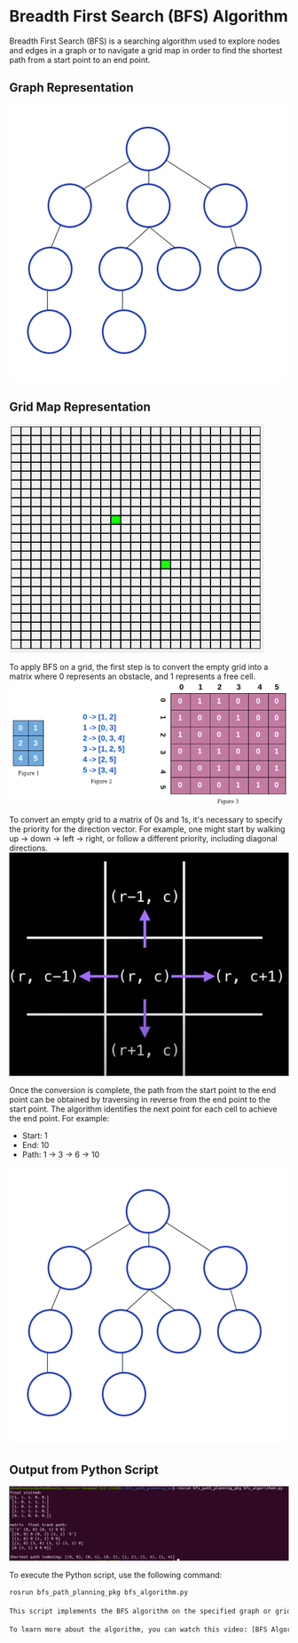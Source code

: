 # Breadth First Search (BFS) Algorithm

Breadth First Search (BFS) is a searching algorithm used to explore nodes and edges in a graph or to navigate a grid map in order to find the shortest path from a start point to an end point.

## Graph Representation
![Graph](https://github.com/Ahmed-M0ataz/bfs_path_planning_pkg/blob/master/media/Breadth-First-Search-Algorithm.gif)

## Grid Map Representation
![Grid Map](https://github.com/Ahmed-M0ataz/bfs_path_planning_pkg/blob/master/media/bfs_grid.gif)

To apply BFS on a grid, the first step is to convert the empty grid into a matrix where 0 represents an obstacle, and 1 represents a free cell.
![Grid to Matrix](https://github.com/Ahmed-M0ataz/bfs_path_planning_pkg/blob/master/media/convert_empty_matrix.png)

To convert an empty grid to a matrix of 0s and 1s, it's necessary to specify the priority for the direction vector. For example, one might start by walking up -> down -> left -> right, or follow a different priority, including diagonal directions.
![Direction Priority](https://github.com/Ahmed-M0ataz/bfs_path_planning_pkg/blob/master/media/direction_vector.png)

Once the conversion is complete, the path from the start point to the end point can be obtained by traversing in reverse from the end point to the start point. The algorithm identifies the next point for each cell to achieve the end point.
For example:
- Start: 1
- End: 10
- Path: 1 -> 3 -> 6 -> 10


![Path Example](https://github.com/Ahmed-M0ataz/bfs_path_planning_pkg/blob/master/media/Breadth-First-Search-Algorithm.gif)

## Output from Python Script
![Output](https://github.com/Ahmed-M0ataz/bfs_path_planning_pkg/blob/master/media/output.png)

To execute the Python script, use the following command:
```bash
rosrun bfs_path_planning_pkg bfs_algorithm.py

This script implements the BFS algorithm on the specified graph or grid map, providing the shortest path from the start to the end point.

To learn more about the algorithm, you can watch this video: [BFS Algorithm Video](https://www.youtube.com/watch?v=KiCBXu4P-2Y)
